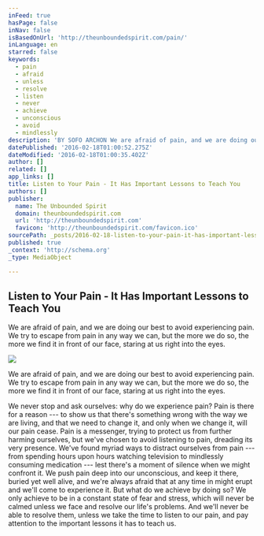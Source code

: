 ```yaml
---
inFeed: true
hasPage: false
inNav: false
isBasedOnUrl: 'http://theunboundedspirit.com/pain/'
inLanguage: en
starred: false
keywords:
  - pain
  - afraid
  - unless
  - resolve
  - listen
  - never
  - achieve
  - unconscious
  - avoid
  - mindlessly
description: 'BY SOFO ARCHON We are afraid of pain, and we are doing our best to avoid experiencing pain. We try to escape from pain in any way we can, but the more we do so, the more we find it in front of our face, staring at us right into the eyes.'
datePublished: '2016-02-18T01:00:52.275Z'
dateModified: '2016-02-18T01:00:35.402Z'
author: []
related: []
app_links: []
title: Listen to Your Pain - It Has Important Lessons to Teach You
authors: []
publisher:
  name: The Unbounded Spirit
  domain: theunboundedspirit.com
  url: 'http://theunboundedspirit.com'
  favicon: 'http://theunboundedspirit.com/favicon.ico'
sourcePath: _posts/2016-02-18-listen-to-your-pain-it-has-important-lessons-to-teach-you.md
published: true
_context: 'http://schema.org'
_type: MediaObject

---
```

<article style=""><h1>Listen to Your Pain - It Has Important Lessons to Teach You</h1><p> We are afraid of pain, and we are doing our best to avoid experiencing pain. We try to escape from pain in any way we can, but the more we do so, the more we find it in front of our face, staring at us right into the eyes.</p><img src="https://s3-us-west-2.amazonaws.com/the-grid-img/p/1e3206e6c72616735da4fc9d653e26ba54c76a0f.jpg" /></article>

We are afraid of pain, and we are doing our best to avoid experiencing pain. We try to escape from pain in any way we can, but the more we do so, the more we find it in front of our face, staring at us right into the eyes.

We never stop and ask ourselves: why do we experience pain? Pain is there for a reason --- to show us that there's something wrong with the way we are living, and that we need to change it, and only when we change it, will our pain cease. Pain is a messenger, trying to protect us from further harming ourselves, but we've chosen to avoid listening to pain, dreading its very presence. We've found myriad ways to distract ourselves from pain --- from spending hours upon hours watching television to mindlessly consuming medication --- lest there's a moment of silence when we might confront it. We push pain deep into our unconscious, and keep it there, buried yet well alive, and we're always afraid that at any time in might erupt and we'll come to experience it. But what do we achieve by doing so? We only achieve to be in a constant state of fear and stress, which will never be calmed unless we face and resolve our life's problems. And we'll never be able to resolve them, unless we take the time to listen to our pain, and pay attention to the important lessons it has to teach us.